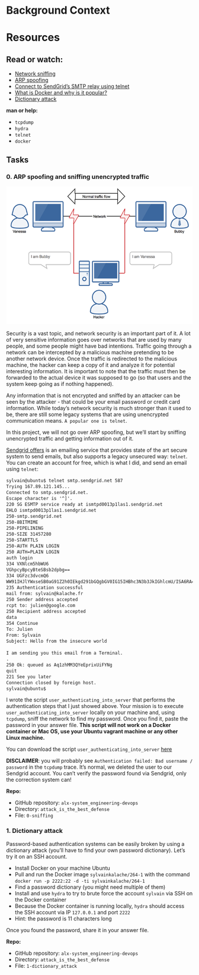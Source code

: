 # Background Context

# Resources

## Read or watch:
- [Network sniffing](https://intranet.alxswe.com/rltoken/eF4956aQFYnhS_i6IF9R-g)
- [ARP spoofing](https://intranet.alxswe.com/rltoken/RK-4WtV0YCSETDSG9lr1hw)
- [Connect to SendGrid’s SMTP relay using telnet](https://intranet.alxswe.com/rltoken/twuD5E9_-V2z1zfW5nXyyg)
- [What is Docker and why is it popular?](https://intranet.alxswe.com/rltoken/56VrRmkBHFq2OKLM_FQA6w)
- [Dictionary attack](https://intranet.alxswe.com/rltoken/dbAwbf71VVSCTOfeR1NRmg)

**man or help:**
- `tcpdump`
- `hydra`
- `telnet`
- `docker`

## Tasks

### 0. ARP spoofing and sniffing unencrypted traffic

![ARP Spoofing](https://github.com/Tafara-N/Project-Images/blob/main/alx-system_engineering-devops/attack_is_the_best_defense/attack_is_the_best_defense.png)

Security is a vast topic, and network security is an important part of it. A lot of very sensitive information goes over networks that are used by many people, and some people might have bad intentions. Traffic going through a network can be intercepted by a malicious machine pretending to be another network device. Once the traffic is redirected to the malicious machine, the hacker can keep a copy of it and analyze it for potential interesting information. It is important to note that the traffic must then be forwarded to the actual device it was supposed to go (so that users and the system keep going as if nothing happened).

Any information that is not encrypted and sniffed by an attacker can be seen by the attacker - that could be your email password or credit card information. While today’s network security is much stronger than it used to be, there are still some legacy systems that are using unencrypted communication means. `A popular one is telnet`.

In this project, we will not go over ARP spoofing, but we’ll start by sniffing unencrypted traffic and getting information out of it.

[Sendgrid offers](https://intranet.alxswe.com/rltoken/3QMTkzwhiBQgRSLVpKwAyw) is an emailing service that provides state of the art secure system to send emails, but also supports a legacy unsecured way: `telnet`. You can create an account for free, which is what I did, and send an email using `telnet`:

```
sylvain@ubuntu$ telnet smtp.sendgrid.net 587
Trying 167.89.121.145...
Connected to smtp.sendgrid.net.
Escape character is '^]'.
220 SG ESMTP service ready at ismtpd0013p1las1.sendgrid.net
EHLO ismtpd0013p1las1.sendgrid.net
250-smtp.sendgrid.net
250-8BITMIME
250-PIPELINING
250-SIZE 31457280
250-STARTTLS
250-AUTH PLAIN LOGIN
250 AUTH=PLAIN LOGIN
auth login
334 VXNlcm5hbWU6
VGhpcyBpcyBteSBsb2dpbg==
334 UGFzc3dvcmQ6
WW91IHJlYWxseSB0aG91Z2h0IEkgd291bGQgbGV0IG15IHBhc3N3b3JkIGhlcmU/ISA6RA==
235 Authentication successful
mail from: sylvain@kalache.fr
250 Sender address accepted
rcpt to: julien@google.com
250 Recipient address accepted
data
354 Continue
To: Julien
From: Sylvain
Subject: Hello from the insecure world

I am sending you this email from a Terminal.
.
250 Ok: queued as Aq1zhMM3QYeEprixUiFYNg
quit
221 See you later
Connection closed by foreign host.
sylvain@ubuntu$
```

I wrote the script `user_authenticating_into_server` that performs the authentication steps that I just showed above. Your mission is to execute `user_authenticating_into_server` locally on your machine and, using `tcpdump`, sniff the network to find my password. Once you find it, paste the password in your answer file. **This script will not work on a Docker container or Mac OS, use your Ubuntu vagrant machine or any other Linux machine.**

You can download the script `user_authenticating_into_server` [here](https://intranet.alxswe.com/rltoken/GE_FoAUArlVccQlt7CuBGA)

**DISCLAIMER**: you will probably see `Authentication failed: Bad username / password` in the `tcpdump` trace. It’s normal, we deleted the user to our Sendgrid account. You can’t verify the password found via Sendgrid, only the correction system can!

**Repo:**
- GitHub repository: `alx-system_engineering-devops`
- Directory: `attack_is_the_best_defense`
- File: `0-sniffing`

### 1. Dictionary attack

Password-based authentication systems can be easily broken by using a dictionary attack (you’ll have to find your own password dictionary). Let’s try it on an SSH account.

- Install Docker on your machine Ubuntu
- Pull and run the Docker image `sylvainkalache/264-1` with the command `docker run -p 2222:22 -d -ti sylvainkalache/264-1`
- Find a password dictionary (you might need multiple of them)
- Install and use `hydra` to try to brute force the account `sylvain` via SSH on the Docker container
- Because the Docker container is running locally, `hydra` should access the SSH account via IP `127.0.0.1` and port `2222`
- Hint: the password is 11 characters long

Once you found the password, share it in your answer file.

**Repo:**
- GitHub repository: `alx-system_engineering-devops`
- Directory: `attack_is_the_best_defense`
- File: `1-dictionary_attack`
